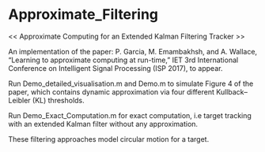 # Approximate_Filtering
<< Approximate Computing for an Extended Kalman Filtering Tracker >>

An implementation of the paper:
P. Garcia, M. Emambakhsh, and A. Wallace, “Learning to approximate computing at run-time,” IET 3rd International Conference on Intelligent Signal Processing (ISP 2017), to appear.

Run Demo_detailed_visualisation.m and Demo.m to simulate Figure 4 of the paper, which contains dynamic approximation via four different Kullback–Leibler (KL) thresholds.

Run Demo_Exact_Computation.m for exact computation, i.e target tracking with an extended Kalman filter without any approximation.

These filtering approaches model circular motion for a target.
